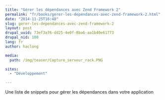 ```yaml
---
title: "Gérer les dépendances avec Zend Framework 2"
permalink: "fr/books/gerer-les-dependances-avec-zend-framework-2.html"
date: "2014-11-25T16:48"
slug: gerer-les-dependances-avec-zend-framework-2
layout: post
drupal_uuid: 73ef3a76-dd25-4e0f-8ba6-aa1b40e61773
drupal_nid: 100
lang: fr
author: haclong

media:
  path: /img/teaser/Capture_serveur_rack.PNG

sites:
  - "Développement"

---
```


Une liste de snippets pour gérer les dépendances dans votre application


